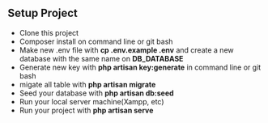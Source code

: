 ## Setup Project

- Clone this project
- Composer install on command line or git bash
- Make new .env file with **cp .env.example .env** and  create a new database with the same name on **DB_DATABASE**
- Generate new key with **php artisan key:generate** in command line or git bash
- migate all table with **php artisan migrate**
- Seed your database with **php artisan db:seed**
- Run your local server machine(Xampp, etc)
- Run your project with **php artisan serve**

